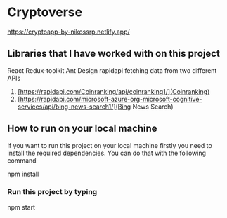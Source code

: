 # Cryptoverse

https://cryptoapp-by-nikossrp.netlify.app/


## Libraries that I have worked with on this project
React
Redux-toolkit
Ant Design
rapidapi 
  fetching data from two different APIs
  1) [https://rapidapi.com/Coinranking/api/coinranking1/](Coinranking)
  2) [https://rapidapi.com/microsoft-azure-org-microsoft-cognitive-services/api/bing-news-search1/](Bing News Search)

## How to run on your local machine
If you want to run this project on your local machine firstly you need to install the required dependencies. You can do that with the following command

  npm install

### Run this project by typing
  
  npm start
